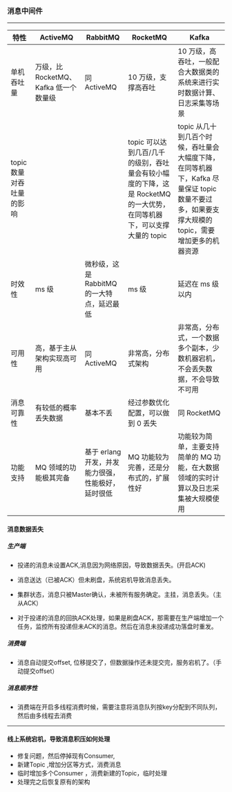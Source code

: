 ### 消息中间件

------

| 特性                     | ActiveMQ                              | RabbitMQ                                           | RocketMQ                                                     | Kafka                                                        |
| ------------------------ | ------------------------------------- | -------------------------------------------------- | ------------------------------------------------------------ | ------------------------------------------------------------ |
| 单机吞吐量               | 万级，比 RocketMQ、Kafka 低一个数量级 | 同 ActiveMQ                                        | 10 万级，支撑高吞吐                                          | 10 万级，高吞吐，一般配合大数据类的系统来进行实时数据计算、日志采集等场景 |
| topic 数量对吞吐量的影响 |                                       |                                                    | topic 可以达到几百/几千的级别，吞吐量会有较小幅度的下降，这是 RocketMQ 的一大优势，在同等机器下，可以支撑大量的 topic | topic 从几十到几百个时候，吞吐量会大幅度下降，在同等机器下，Kafka 尽量保证 topic 数量不要过多，如果要支撑大规模的 topic，需要增加更多的机器资源 |
| 时效性                   | ms 级                                 | 微秒级，这是 RabbitMQ 的一大特点，延迟最低         | ms 级                                                        | 延迟在 ms 级以内                                             |
| 可用性                   | 高，基于主从架构实现高可用            | 同 ActiveMQ                                        | 非常高，分布式架构                                           | 非常高，分布式，一个数据多个副本，少数机器宕机，不会丢失数据，不会导致不可用 |
| 消息可靠性               | 有较低的概率丢失数据                  | 基本不丢                                           | 经过参数优化配置，可以做到 0 丢失                            | 同 RocketMQ                                                  |
| 功能支持                 | MQ 领域的功能极其完备                 | 基于 erlang 开发，并发能力很强，性能极好，延时很低 | MQ 功能较为完善，还是分布式的，扩展性好                      | 功能较为简单，主要支持简单的 MQ 功能，在大数据领域的实时计算以及日志采集被大规模使用 |

#### 消息数据丢失

##### 生产端

* 投递的消息未设置ACK,消息因为网络原因，导致数据丢失。(开启ACK)

* 消息送达（已被ACK）但未刷盘，系统宕机导致消息丢失。
* 集群状态，消息只被Master确认，未被所有服务确定。主挂，消息丢失。（主从ACK）
* 对于投递的消息的回执ACK处理，如果是刷盘ACK，那需要在生产端增加一个任务，监控所有投递但未ACK的消息。然后在消息未投递成功落盘时重发。

##### 消费端

* 消息自动提交offset, 位移提交了，但数据操作还未提交完，服务宕机了。（手动提交offset）

##### 消息顺序性

* 消费端在开启多线程消费时候，需要注意将消息队列按key分配到不同队列，然后由多线程去消费

------

#### 线上系统宕机，导致消息积压如何处理

* 修复问题，然后停掉现有Consumer,
* 新建Topic ,增加分区等方式，消费消息
* 临时增加多个Consumer ，消费新建的Topic，临时处理
* 处理完之后恢复原有的架构

